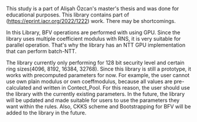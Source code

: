 This study is a part of Alişah Özcan's master's thesis and was done for educational purposes.
This library contains part of (https://eprint.iacr.org/2022/1222) work.
There may be shortcomings.

In this Library, BFV operations are performed with using GPU. Since the library uses multiple coefficient modulus with RNS,
it is very suitable for parallel operation. That's why the library has an NTT GPU implementation that can perform batch-NTT.

The library currently only performing for 128 bit security level and certain ring sizes(4096, 8192, 16384, 32768).
Since this library is still a prototype, it works with precomputed parameters for now. For example,
the user cannot use own plain modulus or own coeffmodulus, because all values are pre-calculated and written in Contect_Pool.
For this reason, the user should use the library with the currently existing parameters. In the future,
the library will be updated and made suitable for users to use the parameters they want within the rules.
Also, CKKS scheme and Bootstrapping for BFV will be added to the library in the future.
